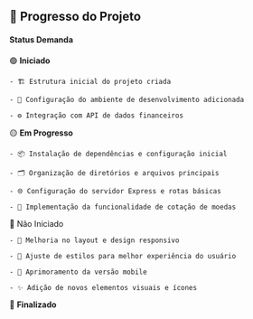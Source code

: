 
## 🚀 Progresso do Projeto
#### Status Demanda

🟢 **Iniciado**
```
- 🏗️ Estrutura inicial do projeto criada

- 🔧 Configuração do ambiente de desenvolvimento adicionada

- ⚙️ Integração com API de dados financeiros 
```
🟡 **Em Progresso**
```
- 📦 Instalação de dependências e configuração inicial

- 🗂️ Organização de diretórios e arquivos principais

- 🌐 Configuração do servidor Express e rotas básicas

- 🚀 Implementação da funcionalidade de cotação de moedas 

```
🔴 Não Iniciado
```
- 🎨 Melhoria no layout e design responsivo 

- 💄 Ajuste de estilos para melhor experiência do usuário 

- 📱 Aprimoramento da versão mobile 

- ✨ Adição de novos elementos visuais e ícones 
```
🔵 **Finalizado**
```


